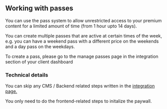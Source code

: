 ## Working with passes

You can use the pass system to allow unrestricted access to your premium content for a limited amount of time (from 1 hour upto 14 days).

You can create multiple passes that are active at certain times of the week, e.g. you can have a weekend pass with a different price on the weekends and a day pass on the weekdays.

To create a pass, please go to the manage passes page in the integration section of your client dashboard

### Technical details

You can skip any CMS / Backend related steps written in the [integration page.](integration.md)

You only need to do the frontend-related steps to initalize the paywall.
